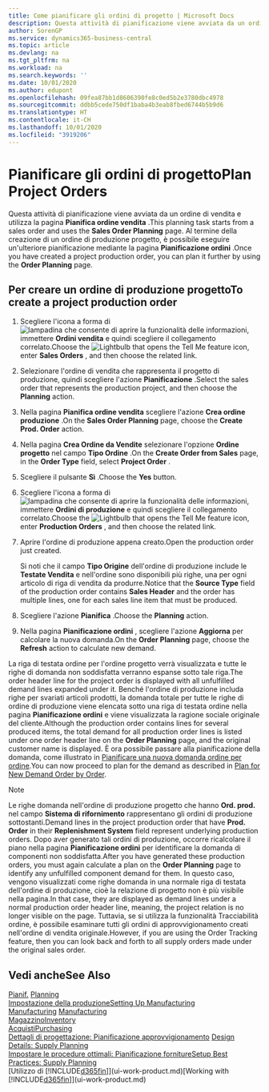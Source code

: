 ```yaml
---
title: Come pianificare gli ordini di progetto | Microsoft Docs
description: Questa attività di pianificazione viene avviata da un ordine di vendita e utilizza la pagina **Pianifica ordine vendita** . Al termine della creazione di un ordine di produzione progetto, è possibile eseguire un'ulteriore pianificazione mediante la pagina **Pianificazione ordini** .
author: SorenGP
ms.service: dynamics365-business-central
ms.topic: article
ms.devlang: na
ms.tgt_pltfrm: na
ms.workload: na
ms.search.keywords: ''
ms.date: 10/01/2020
ms.author: edupont
ms.openlocfilehash: 09fea87bb1d8606390fe8c0ed5b2e3780dbc4978
ms.sourcegitcommit: ddbb5cede750df1baba4b3eab8fbed6744b5b9d6
ms.translationtype: HT
ms.contentlocale: it-CH
ms.lasthandoff: 10/01/2020
ms.locfileid: "3919206"
---
```

# <a name="plan-project-orders"></a><span data-ttu-id="1f112-104">Pianificare gli ordini di progetto</span><span class="sxs-lookup"><span data-stu-id="1f112-104">Plan Project Orders</span></span>
<span data-ttu-id="1f112-105">Questa attività di pianificazione viene avviata da un ordine di vendita e utilizza la pagina **Pianifica ordine vendita** .</span><span class="sxs-lookup"><span data-stu-id="1f112-105">This planning task starts from a sales order and uses the **Sales Order Planning** page.</span></span> <span data-ttu-id="1f112-106">Al termine della creazione di un ordine di produzione progetto, è possibile eseguire un'ulteriore pianificazione mediante la pagina **Pianificazione ordini** .</span><span class="sxs-lookup"><span data-stu-id="1f112-106">Once you have created a project production order, you can plan it further by using the **Order Planning** page.</span></span>  

## <a name="to-create-a-project-production-order"></a><span data-ttu-id="1f112-107">Per creare un ordine di produzione progetto</span><span class="sxs-lookup"><span data-stu-id="1f112-107">To create a project production order</span></span>  

1.  <span data-ttu-id="1f112-108">Scegliere l'icona a forma di ![lampadina che consente di aprire la funzionalità delle informazioni](media/ui-search/search_small.png "Informazioni sull'operazione che si desidera eseguire"), immettere **Ordini vendita** e quindi scegliere il collegamento correlato.</span><span class="sxs-lookup"><span data-stu-id="1f112-108">Choose the ![Lightbulb that opens the Tell Me feature](media/ui-search/search_small.png "Tell me what you want to do") icon, enter **Sales Orders** , and then choose the related link.</span></span>  
2.  <span data-ttu-id="1f112-109">Selezionare l'ordine di vendita che rappresenta il progetto di produzione, quindi scegliere l'azione **Pianificazione** .</span><span class="sxs-lookup"><span data-stu-id="1f112-109">Select the sales order that represents the production project, and then choose the **Planning** action.</span></span>  
4.  <span data-ttu-id="1f112-110">Nella pagina **Pianifica ordine vendita** scegliere l'azione **Crea ordine produzione** .</span><span class="sxs-lookup"><span data-stu-id="1f112-110">On the **Sales Order Planning** page, choose  the **Create Prod. Order** action.</span></span>  
5.  <span data-ttu-id="1f112-111">Nella pagina **Crea Ordine da Vendite** selezionare l'opzione **Ordine progetto** nel campo **Tipo Ordine** .</span><span class="sxs-lookup"><span data-stu-id="1f112-111">On the **Create Order from Sales** page, in the **Order Type** field, select **Project Order** .</span></span>  
6.  <span data-ttu-id="1f112-112">Scegliere il pulsante **Sì** .</span><span class="sxs-lookup"><span data-stu-id="1f112-112">Choose the **Yes** button.</span></span>  
7.  <span data-ttu-id="1f112-113">Scegliere l'icona a forma di ![lampadina che consente di aprire la funzionalità delle informazioni](media/ui-search/search_small.png "Informazioni sull'operazione che si desidera eseguire"), immettere **Ordini di produzione** e quindi scegliere il collegamento correlato.</span><span class="sxs-lookup"><span data-stu-id="1f112-113">Choose the ![Lightbulb that opens the Tell Me feature](media/ui-search/search_small.png "Tell me what you want to do") icon, enter **Production Orders** , and then choose the related link.</span></span>
8. <span data-ttu-id="1f112-114">Aprire l'ordine di produzione appena creato.</span><span class="sxs-lookup"><span data-stu-id="1f112-114">Open the production order just created.</span></span>  

    <span data-ttu-id="1f112-115">Si noti che il campo **Tipo Origine** dell'ordine di produzione include le **Testate Vendita** e nell'ordine sono disponibili più righe, una per ogni articolo di riga di vendita da produrre.</span><span class="sxs-lookup"><span data-stu-id="1f112-115">Notice that the **Source Type** field of the production order contains **Sales Header** and the order has multiple lines, one for each sales line item that must be produced.</span></span>  
9. <span data-ttu-id="1f112-116">Scegliere l'azione **Pianifica** .</span><span class="sxs-lookup"><span data-stu-id="1f112-116">Choose the **Planning** action.</span></span>
10. <span data-ttu-id="1f112-117">Nella pagina **Pianificazione ordini** , scegliere l'azione **Aggiorna** per calcolare la nuova domanda.</span><span class="sxs-lookup"><span data-stu-id="1f112-117">On the **Order Planning** page, choose the **Refresh** action to calculate new demand.</span></span>  

<span data-ttu-id="1f112-118">La riga di testata ordine per l'ordine progetto verrà visualizzata e tutte le righe di domanda non soddisfatta verranno espanse sotto tale riga.</span><span class="sxs-lookup"><span data-stu-id="1f112-118">The order header line for the project order is displayed with all unfulfilled demand lines expanded under it.</span></span> <span data-ttu-id="1f112-119">Benché l'ordine di produzione includa righe per svariati articoli prodotti, la domanda totale per tutte le righe di ordine di produzione viene elencata sotto una riga di testata ordine nella pagina **Pianificazione ordini** e viene visualizzata la ragione sociale originale del cliente.</span><span class="sxs-lookup"><span data-stu-id="1f112-119">Although the production order contains lines for several produced items, the total demand for all production order lines is listed under one order header line on the **Order Planning** page, and the original customer name is displayed.</span></span> <span data-ttu-id="1f112-120">È ora possibile passare alla pianificazione della domanda, come illustrato in [Pianificare una nuova domanda ordine per ordine](production-how-to-plan-for-new-demand.md).</span><span class="sxs-lookup"><span data-stu-id="1f112-120">You can now proceed to plan for the demand as described in [Plan for New Demand Order by Order](production-how-to-plan-for-new-demand.md).</span></span>  

> [!NOTE]  
>  <span data-ttu-id="1f112-121">Le righe domanda nell'ordine di produzione progetto che hanno **Ord. prod.** nel campo **Sistema di rifornimento** rappresentano gli ordini di produzione sottostanti.</span><span class="sxs-lookup"><span data-stu-id="1f112-121">Demand lines in the project production order that have **Prod. Order** in their **Replenishment System** field represent underlying production orders.</span></span> <span data-ttu-id="1f112-122">Dopo aver generato tali ordini di produzione, occorre ricalcolare il piano nella pagina **Pianificazione ordini** per identificare la domanda di componenti non soddisfatta.</span><span class="sxs-lookup"><span data-stu-id="1f112-122">After you have generated these production orders, you must again calculate a plan on the **Order Planning** page to identify any unfulfilled component demand for them.</span></span> <span data-ttu-id="1f112-123">In questo caso, vengono visualizzati come righe domanda in una normale riga di testata dell'ordine di produzione, cioè la relazione di progetto non è più visibile nella pagina.</span><span class="sxs-lookup"><span data-stu-id="1f112-123">In that case, they are displayed as demand lines under a normal production order header line, meaning, the project relation is no longer visible on the page.</span></span> <span data-ttu-id="1f112-124">Tuttavia, se si utilizza la funzionalità Tracciabilità ordine, è possibile esaminare tutti gli ordini di approvvigionamento creati nell'ordine di vendita originale.</span><span class="sxs-lookup"><span data-stu-id="1f112-124">However, if you are using the Order Tracking feature, then you can look back and forth to all supply orders made under the original sales order.</span></span>  

## <a name="see-also"></a><span data-ttu-id="1f112-125">Vedi anche</span><span class="sxs-lookup"><span data-stu-id="1f112-125">See Also</span></span>
<span data-ttu-id="1f112-126">[Pianif.](production-planning.md) </span><span class="sxs-lookup"><span data-stu-id="1f112-126">[Planning](production-planning.md) </span></span>  
[<span data-ttu-id="1f112-127">Impostazione della produzione</span><span class="sxs-lookup"><span data-stu-id="1f112-127">Setting Up Manufacturing</span></span>](production-configure-production-processes.md)  
<span data-ttu-id="1f112-128">[Manufacturing](production-manage-manufacturing.md)  </span><span class="sxs-lookup"><span data-stu-id="1f112-128">[Manufacturing](production-manage-manufacturing.md)  </span></span>  
[<span data-ttu-id="1f112-129">Magazzino</span><span class="sxs-lookup"><span data-stu-id="1f112-129">Inventory</span></span>](inventory-manage-inventory.md)  
[<span data-ttu-id="1f112-130">Acquisti</span><span class="sxs-lookup"><span data-stu-id="1f112-130">Purchasing</span></span>](purchasing-manage-purchasing.md)  
<span data-ttu-id="1f112-131">[Dettagli di progettazione: Pianificazione approvvigionamento](design-details-supply-planning.md) </span><span class="sxs-lookup"><span data-stu-id="1f112-131">[Design Details: Supply Planning](design-details-supply-planning.md) </span></span>  
[<span data-ttu-id="1f112-132">Impostare le procedure ottimali: Pianificazione forniture</span><span class="sxs-lookup"><span data-stu-id="1f112-132">Setup Best Practices: Supply Planning</span></span>](setup-best-practices-supply-planning.md)  
<span data-ttu-id="1f112-133">[Utilizzo di [!INCLUDE[d365fin](includes/d365fin_md.md)]](ui-work-product.md)</span><span class="sxs-lookup"><span data-stu-id="1f112-133">[Working with [!INCLUDE[d365fin](includes/d365fin_md.md)]](ui-work-product.md)</span></span>
